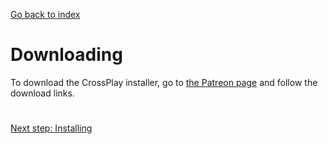 [Go back to index](README.md)

#

# Downloading

To download the CrossPlay installer, go to [the Patreon page](https://patreon.goldsrc.one/) and follow the download links.

#

[Next step: Installing](Installing.md)
